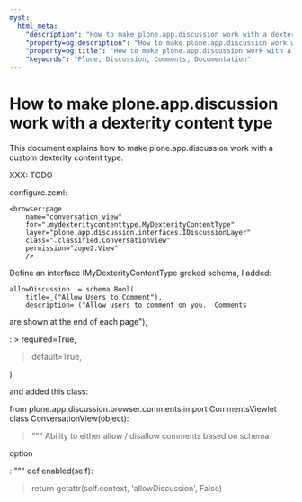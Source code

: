 ```yaml
---
myst:
  html_meta:
    "description": "How to make plone.app.discussion work with a dexterity content type - plone.app.discussion documentation"
    "property=og:description": "How to make plone.app.discussion work with a dexterity content type - plone.app.discussion documentation"
    "property=og:title": "How to make plone.app.discussion work with a dexterity content type"
    "keywords": "Plone, Discussion, Comments, Documentation"
---
```


# How to make plone.app.discussion work with a dexterity content type

This document explains how to make plone.app.discussion work with a custom
dexterity content type.

XXX: TODO

configure.zcml:

```
<browser:page
    name="conversation_view"
    for=".mydexteritycontenttype.MyDexterityContentType"
    layer="plone.app.discussion.interfaces.IDiscussionLayer"
    class=".classified.ConversationView"
    permission="zope2.View"
    />
```

Define an interface IMyDexterityContentType groked schema, I added:

```
allowDiscussion  = schema.Bool(
    title=_("Allow Users to Comment"),
    description=_("Allow users to comment on you.  Comments
```

are shown at the end of each page"),

: > required=True,
  > default=True,

  )

and added this class:

from plone.app.discussion.browser.comments import CommentsViewlet
class ConversationView(object):

> """ Ability to either allow / disallow comments based on schema

option

: """
  def enabled(self):

  > return getattr(self.context, 'allowDiscussion', False)
